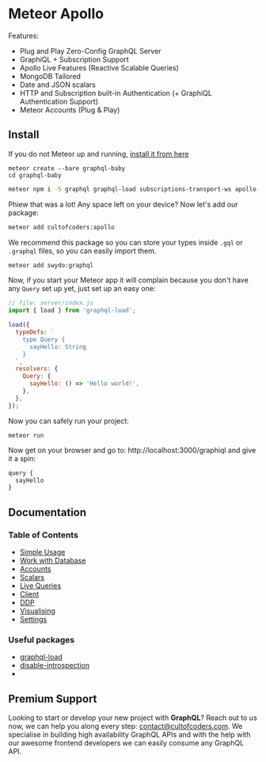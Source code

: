 # Meteor Apollo

Features:

* Plug and Play Zero-Config GraphQL Server
* GraphiQL + Subscription Support
* Apollo Live Features (Reactive Scalable Queries)
* MongoDB Tailored
* Date and JSON scalars
* HTTP and Subscription built-in Authentication (+ GraphiQL Authentication Support)
* Meteor Accounts (Plug & Play)

## Install

If you do not Meteor up and running, [install it from here](https://www.meteor.com/install)

```
meteor create --bare graphql-baby
cd graphql-baby
```

```bash
meteor npm i -S graphql graphql-load subscriptions-transport-ws apollo-live-server apollo-live-client apollo-client apollo-cache-inmemory apollo-link apollo-link-http apollo-link-ws express apollo-server-express uuid graphql-subscriptions body-parser graphql-tools graphql-type-json
```

Phiew that was a lot! Any space left on your device? Now let's add our package:

```bash
meteor add cultofcoders:apollo
```

We recommend this package so you can store your types inside `.gql` or `.graphql` files, so you can easily import them.

```bash
meteor add swydo:graphql
```

Now, if you start your Meteor app it will complain because you don't have any `Query` set up yet, just set up an easy one:

```js
// file: server/index.js
import { load } from 'graphql-load';

load({
  typeDefs: `
    type Query {
      sayHello: String
    }
  `,
  resolvers: {
    Query: {
      sayHello: () => 'Hello world!',
    },
  },
});
```

Now you can safely run your project:

```
meteor run
```

Now get on your browser and go to: http://localhost:3000/graphiql and give it a spin:

```js
query {
  sayHello
}
```

## Documentation

### Table of Contents

* [Simple Usage](docs/sample.md)
* [Work with Database](docs/db.md)
* [Accounts](docs/accounts.md)
* [Scalars](docs/scalars.md)
* [Live Queries](docs/live_queries.md)
* [Client](docs/client.md)
* [DDP](docs/ddp.md)
* [Visualising](docs/visualising.md)
* [Settings](docs/settings.md)

### Useful packages

* [graphql-load](https://www.npmjs.com/package/graphql-load?activeTab=readme)
* [disable-introspection](https://github.com/helfer/graphql-disable-introspection)
*

## Premium Support

Looking to start or develop your new project with **GraphQL**? Reach out to us now, we can help you along every step: contact@cultofcoders.com. We specialise in building high availability GraphQL APIs and with the help with our awesome frontend developers we can easily consume any GraphQL API.
